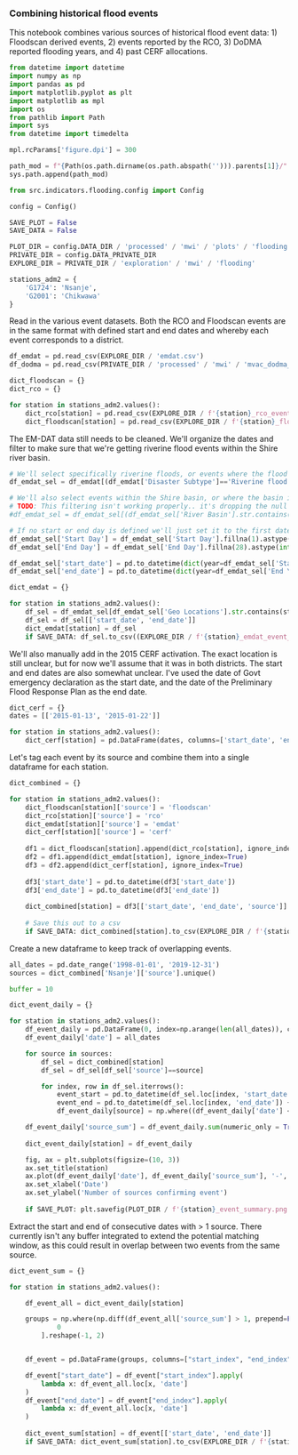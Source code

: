 ### Combining historical flood events

This notebook combines various sources of historical flood event data: 1) Floodscan derived events, 2) events reported by the RCO, 3) DoDMA reported flooding years, and 4) past CERF allocations.

```python
from datetime import datetime
import numpy as np
import pandas as pd
import matplotlib.pyplot as plt
import matplotlib as mpl
import os
from pathlib import Path
import sys
from datetime import timedelta

mpl.rcParams['figure.dpi'] = 300

path_mod = f"{Path(os.path.dirname(os.path.abspath(''))).parents[1]}/"
sys.path.append(path_mod)

from src.indicators.flooding.config import Config

config = Config()

SAVE_PLOT = False
SAVE_DATA = False

PLOT_DIR = config.DATA_DIR / 'processed' / 'mwi' / 'plots' / 'flooding'
PRIVATE_DIR = config.DATA_PRIVATE_DIR
EXPLORE_DIR = PRIVATE_DIR / 'exploration' / 'mwi' / 'flooding'

stations_adm2 = {
    'G1724': 'Nsanje',
    'G2001': 'Chikwawa'
}
```

Read in the various event datasets. Both the RCO and Floodscan events are in the same format with defined start and end dates and whereby each event corresponds to a district.

```python
df_emdat = pd.read_csv(EXPLORE_DIR / 'emdat.csv')
df_dodma = pd.read_csv(PRIVATE_DIR / 'processed' / 'mwi' / 'mvac_dodma_flood_district.csv')

dict_floodscan = {}
dict_rco = {}

for station in stations_adm2.values():
    dict_rco[station] = pd.read_csv(EXPLORE_DIR / f'{station}_rco_event_summary.csv')
    dict_floodscan[station] = pd.read_csv(EXPLORE_DIR / f'{station}_floodscan_event_summary.csv')
```

The EM-DAT data still needs to be cleaned. We'll organize the dates and filter to make sure that we're getting riverine flood events within the Shire river basin.

```python
# We'll select specifically riverine floods, or events where the flood subtype isn't defined
df_emdat_sel = df_emdat[(df_emdat['Disaster Subtype']=='Riverine flood') | (df_emdat['Disaster Subtype'].isnull())]

# We'll also select events within the Shire basin, or where the basin isn't defined
# TODO: This filtering isn't working properly.. it's dropping the null ones too which we don't want...
#df_emdat_sel = df_emdat_sel[(df_emdat_sel['River Basin'].str.contains('Shire')) | (df_emdat_sel['River Basin'].isnull())]

# If no start or end day is defined we'll just set it to the first date of the month
df_emdat_sel['Start Day'] = df_emdat_sel['Start Day'].fillna(1).astype(int)
df_emdat_sel['End Day'] = df_emdat_sel['End Day'].fillna(28).astype(int)

df_emdat_sel['start_date'] = pd.to_datetime(dict(year=df_emdat_sel['Start Year'], month=df_emdat_sel['Start Month'], day=df_emdat_sel['Start Day']))
df_emdat_sel['end_date'] = pd.to_datetime(dict(year=df_emdat_sel['End Year'], month=df_emdat_sel['End Month'], day=df_emdat_sel['End Day']))

dict_emdat = {}

for station in stations_adm2.values():
    df_sel = df_emdat_sel[df_emdat_sel['Geo Locations'].str.contains(station)]
    df_sel = df_sel[['start_date', 'end_date']]
    dict_emdat[station] = df_sel
    if SAVE_DATA: df_sel.to_csv((EXPLORE_DIR / f'{station}_emdat_event_summary.csv'), index=False)
```

We'll also manually add in the 2015 CERF activation. The exact location is still unclear, but for now we'll assume that it was in both districts. The start and end dates are also somewhat unclear. I've used the date of Govt emergency declaration as the start date, and the date of the Preliminary Flood Response Plan as the end date.

```python
dict_cerf = {}
dates = [['2015-01-13', '2015-01-22']]

for station in stations_adm2.values():
    dict_cerf[station] = pd.DataFrame(dates, columns=['start_date', 'end_date'])
```

Let's tag each event by its source and combine them into a single dataframe for each station.

```python
dict_combined = {}

for station in stations_adm2.values():
    dict_floodscan[station]['source'] = 'floodscan'
    dict_rco[station]['source'] = 'rco'
    dict_emdat[station]['source'] = 'emdat'
    dict_cerf[station]['source'] = 'cerf'
    
    df1 = dict_floodscan[station].append(dict_rco[station], ignore_index=True)
    df2 = df1.append(dict_emdat[station], ignore_index=True)
    df3 = df2.append(dict_cerf[station], ignore_index=True)
    
    df3['start_date'] = pd.to_datetime(df3['start_date'])
    df3['end_date'] = pd.to_datetime(df3['end_date'])
    
    dict_combined[station] = df3[['start_date', 'end_date', 'source']].sort_values(by='start_date')
    
    # Save this out to a csv
    if SAVE_DATA: dict_combined[station].to_csv(EXPLORE_DIR / f'{station}_all_events.csv', index=False)
```

Create a new dataframe to keep track of overlapping events. 

```python
all_dates = pd.date_range('1998-01-01', '2019-12-31')
sources = dict_combined['Nsanje']['source'].unique()

buffer = 10

dict_event_daily = {}

for station in stations_adm2.values(): 
    df_event_daily = pd.DataFrame(0, index=np.arange(len(all_dates)), columns=sources)
    df_event_daily['date'] = all_dates

    for source in sources: 
        df_sel = dict_combined[station]
        df_sel = df_sel[df_sel['source']==source]

        for index, row in df_sel.iterrows():
            event_start = pd.to_datetime(df_sel.loc[index, 'start_date']) - timedelta(days=buffer)
            event_end = pd.to_datetime(df_sel.loc[index, 'end_date']) + timedelta(days=buffer)
            df_event_daily[source] = np.where((df_event_daily['date'] <= event_end) & (df_event_daily['date'] >= event_start), 1, df_event_daily[source])

    df_event_daily['source_sum'] = df_event_daily.sum(numeric_only = True, axis=1)
    
    dict_event_daily[station] = df_event_daily

    fig, ax = plt.subplots(figsize=(10, 3))
    ax.set_title(station)
    ax.plot(df_event_daily['date'], df_event_daily['source_sum'], '-', label=station)
    ax.set_xlabel('Date')
    ax.set_ylabel('Number of sources confirming event')
    
    if SAVE_PLOT: plt.savefig(PLOT_DIR / f'{station}_event_summary.png')
```

Extract the start and end of consecutive dates with > 1 source. There currently isn't any buffer integrated to extend the potential matching window, as this could result in overlap between two events from the same source. 

```python
dict_event_sum = {}

for station in stations_adm2.values(): 

    df_event_all = dict_event_daily[station]

    groups = np.where(np.diff(df_event_all['source_sum'] > 1, prepend=False, append=False))[
            0
        ].reshape(-1, 2)


    df_event = pd.DataFrame(groups, columns=["start_index", "end_index"])

    df_event["start_date"] = df_event["start_index"].apply(
        lambda x: df_event_all.loc[x, 'date']
    )
    df_event["end_date"] = df_event["end_index"].apply(
        lambda x: df_event_all.loc[x, 'date']
    )
    
    dict_event_sum[station] = df_event[['start_date', 'end_date']]
    if SAVE_DATA: dict_event_sum[station].to_csv(EXPLORE_DIR / f'{station}_combined_event_summary.csv')
```
